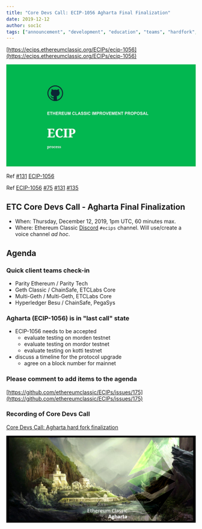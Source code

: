 ```yaml
---
title: "Core Devs Call: ECIP-1056 Agharta Final Finalization"
date: 2019-12-12
author: soc1c
tags: ["announcement", "development", "education", "teams", "hardfork", "media"]
---
```


[https://ecips.ethereumclassic.org/ECIPs/ecip-1056](https://ecips.ethereumclassic.org/ECIPs/ecip-1056)

![ETC Core Devs Call - Agharta Final Finalization](./ethereum_classic_ecip_wallpaper.png)

Ref [#131](https://github.com/ethereumclassic/ECIPs/issues/131) [ECIP-1056](https://github.com/ethereumclassic/ECIPs/blob/master/_specs/ecip-1056.md)

Ref [ECIP-1056](https://ecips.ethereumclassic.org/ECIPs/ecip-1056) [#75](https://github.com/ethereumclassic/ECIPs/pull/75) [#131](https://github.com/ethereumclassic/ECIPs/issues/131) [#135](https://github.com/ethereumclassic/ECIPs/issues/135)

## ETC Core Devs Call - Agharta Final Finalization

* When: Thursday, December 12, 2019, 1pm UTC, 60 minutes max.
* Where: Ethereum Classic [Discord](https://discord.gg/dwxb6nf) `#ecips` channel. Will use/create a voice channel *ad hoc*.

## Agenda

### Quick client teams check-in

* Parity Ethereum / Parity Tech
* Geth Classic / ChainSafe, ETCLabs Core
* Multi-Geth / Multi-Geth, ETCLabs Core
* Hyperledger Besu / ChainSafe, PegaSys

### Agharta (ECIP-1056) is in "last call" state

* ECIP-1056 needs to be accepted
    * evaluate testing on morden testnet
    * evaluate testing on mordor testnet
    * evaluate testing on kotti testnet
* discuss a timeline for the protocol upgrade
    * agree on a block number for mainnet

### Please comment to add items to the agenda

[https://github.com/ethereumclassic/ECIPs/issues/175](https://github.com/ethereumclassic/ECIPs/issues/175)

### Recording of Core Devs Call

[Core Devs Call:  Agharta hard fork finalization](https://youtu.be/vipvH21tXgc)

![ETC Core Devs Call - Agharta Final Finalization](./hardfork_agharta.png)
